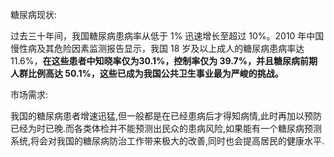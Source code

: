 糖尿病现状:

过去三十年间，我国糖尿病患病率从低于 1% 迅速增长至超过 10%。2010 年中国慢性病及其危险因素监测报告显示，我国 18 岁及以上成人的糖尿病患病率达 11.6%，**在这些患者中知晓率仅为30.1%，控制率仅为 39.7%，并且糖尿病前期人群比例高达 50.1%，这些已成为我国公共卫生事业最为严峻的挑战。**



市场需求:

我国的糖尿病患者增速迅猛,但一般都是在已经患病后才得知病情,此时再加以预防已经为时已晚.而各类体检并不能预测出民众的患病风险,如果能有一个糖尿病预测系统,将会对我国的糖尿病防治工作带来极大的改善,同时也会提高居民的健康水平.